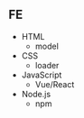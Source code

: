 ## FE
  * HTML
    * model
  * CSS
    * loader
  * JavaScript
    * Vue/React
  * Node.js
    * npm
    
